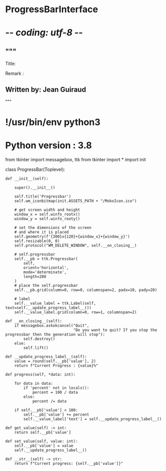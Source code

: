 # ProgressBarInterface

# -*- coding: utf-8 -*-
"""
---------------------------------------------------------------------------------------------------------------
Title:

Remark :

Written by: Jean Guiraud
---------------------------------------------------------------------------------------------------------------
"""
# !/usr/bin/env python3
# Python version : 3.8

from tkinter import messagebox, ttk
from tkinter import *
import init


class ProgressBar(Toplevel):

    def __init__(self):

        super().__init__()

        self.title('Progressbar')
        self.wm_iconbitmap(init.ASSETS_PATH + "/MokoIcon.ico")

        # get screen width and height
        window_x = self.winfo_rootx()
        window_y = self.winfo_rooty()

        # set the dimensions of the screen
        # and where it is placed
        self.geometry(f'{300}x{120}+{window_x}+{window_y}')
        self.resizable(0, 0)
        self.protocol("WM_DELETE_WINDOW", self.__on_closing__)

        # self.progressbar
        self.__pb = ttk.Progressbar(
            self,
            orient='horizontal',
            mode='determinate',
            length=280
        )
        # place the self.progressbar
        self.__pb.grid(column=0, row=0, columnspan=2, padx=10, pady=20)

        # label
        self.__value_label = ttk.Label(self, text=self.__update_progress_label__())
        self.__value_label.grid(column=0, row=1, columnspan=2)

    def __on_closing__(self):
        if messagebox.askokcancel("Quit",
                                  "Do you want to quit? If you stop the progressbar then the generation will stop"):
            self.destroy()
        else:
            self.lift()

    def __update_progress_label__(self):
        value = round(self.__pb['value'], 2)
        return f"Current Progress : {value}%"

    def progress(self, *data: int):

        for data in data:
            if 'percent' not in locals():
                percent = 100 / data
            else:
                percent /= data

        if self.__pb['value'] < 100:
            self.__pb['value'] += percent
            self.__value_label['text'] = self.__update_progress_label__()

    def get_value(self) -> int:
        return self.__pb['value']

    def set_value(self, value: int):
        self.__pb['value'] = value
        self.__update_progress_label__()

    def __str__(self) -> str:
        return f"Current progress: {self.__pb['value']}"
